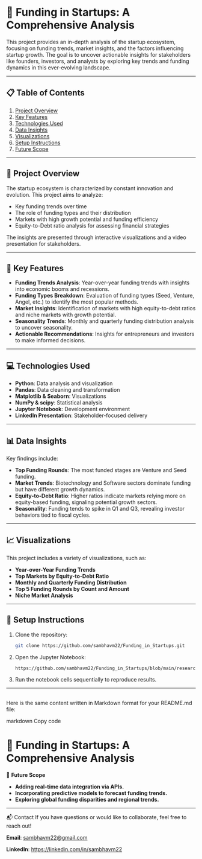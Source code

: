 # 🚀 Funding in Startups: A Comprehensive Analysis  

This project provides an in-depth analysis of the startup ecosystem, focusing on funding trends, market insights, and the factors influencing startup growth. The goal is to uncover actionable insights for stakeholders like founders, investors, and analysts by exploring key trends and funding dynamics in this ever-evolving landscape.

---

## 📋 **Table of Contents**  
1. [Project Overview](#project-overview)  
2. [Key Features](#key-features)  
3. [Technologies Used](#technologies-used)  
4. [Data Insights](#data-insights)  
5. [Visualizations](#visualizations)  
6. [Setup Instructions](#setup-instructions)  
7. [Future Scope](#future-scope) 

---

## 📝 **Project Overview**  
The startup ecosystem is characterized by constant innovation and evolution. This project aims to analyze:  
- Key funding trends over time  
- The role of funding types and their distribution  
- Markets with high growth potential and funding efficiency  
- Equity-to-Debt ratio analysis for assessing financial strategies  

The insights are presented through interactive visualizations and a video presentation for stakeholders.  

---

## 🌟 **Key Features**  
- **Funding Trends Analysis**: Year-over-year funding trends with insights into economic booms and recessions.  
- **Funding Types Breakdown**: Evaluation of funding types (Seed, Venture, Angel, etc.) to identify the most popular methods.  
- **Market Insights**: Identification of markets with high equity-to-debt ratios and niche markets with growth potential.  
- **Seasonality Trends**: Monthly and quarterly funding distribution analysis to uncover seasonality.  
- **Actionable Recommendations**: Insights for entrepreneurs and investors to make informed decisions.  

---

## 💻 **Technologies Used**  
- **Python**: Data analysis and visualization  
- **Pandas**: Data cleaning and transformation  
- **Matplotlib & Seaborn**: Visualizations  
- **NumPy & scipy**: Statistical analysis  
- **Jupyter Notebook**: Development environment  
- **LinkedIn Presentation**: Stakeholder-focused delivery  

---

## 📊 **Data Insights**  
Key findings include:  
- **Top Funding Rounds**: The most funded stages are Venture and Seed funding.  
- **Market Trends**: Biotechnology and Software sectors dominate funding but have different growth dynamics.  
- **Equity-to-Debt Ratio**: Higher ratios indicate markets relying more on equity-based funding, signaling potential growth sectors.  
- **Seasonality**: Funding tends to spike in Q1 and Q3, revealing investor behaviors tied to fiscal cycles.  

---

## 📈 **Visualizations**  
This project includes a variety of visualizations, such as:  
- **Year-over-Year Funding Trends**  
- **Top Markets by Equity-to-Debt Ratio**  
- **Monthly and Quarterly Funding Distribution**  
- **Top 5 Funding Rounds by Count and Amount**  
- **Niche Market Analysis**  

---

## 🚀 **Setup Instructions**  
1. Clone the repository:  
   ```bash
   git clone https://github.com/sambhavm22/Funding_in_Startups.git

2. Open the Jupyter Notebook:
   ```bash
   https://github.com/sambhavm22/Funding_in_Startups/blob/main/research.ipynb
   
3. Run the notebook cells sequentially to reproduce results.

---

## 
Here is the same content written in Markdown format for your README.md file:

markdown
Copy code
# 🚀 Funding in Startups: A Comprehensive Analysis  


🔮 **Future Scope**  
- **Adding real-time data integration via APIs.**
- **Incorporating predictive models to forecast funding trends.**  
- **Exploring global funding disparities and regional trends.**  

---

   📬 Contact
If you have questions or would like to collaborate, feel free to reach out!

**Email**: sambhavm22@gmail.com

**LinkedIn**: https://linkedin.com/in/sambhavm22


